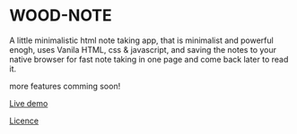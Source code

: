 # WOOD-NOTE
A little minimalistic html note taking app, that is minimalist and powerful enogh, uses Vanila HTML, css & javascript, and saving the notes to your native browser for fast note taking in one page and come back later to read it.

more features comming soon!

[Live demo](https://imagineeeinc.github.io/DEV-NOTE/src/index.html#)

[Licence](https://github.com/imagineeeinc/DEV-NOTE/blob/master/LICENSE.md)
